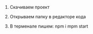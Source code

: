 1. Скачиваем проект

2. Открываем папку в редакторе кода

3. В терменале пишем:
    npm i
    mpm start
